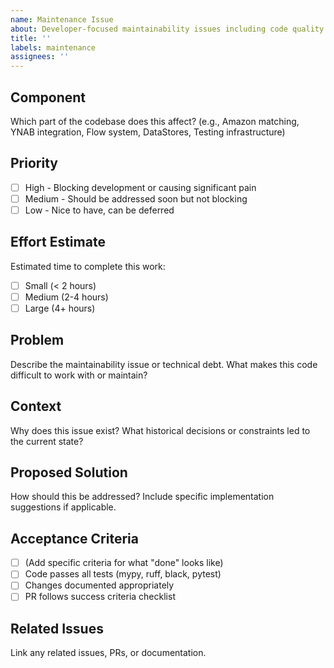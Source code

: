 ```yaml
---
name: Maintenance Issue
about: Developer-focused maintainability issues including code quality improvements, refactoring, and technical debt
title: ''
labels: maintenance
assignees: ''
---
```


## Component

Which part of the codebase does this affect?
(e.g., Amazon matching, YNAB integration, Flow system, DataStores, Testing infrastructure)

## Priority

- [ ] High - Blocking development or causing significant pain
- [ ] Medium - Should be addressed soon but not blocking
- [ ] Low - Nice to have, can be deferred

## Effort Estimate

Estimated time to complete this work:
- [ ] Small (< 2 hours)
- [ ] Medium (2-4 hours)
- [ ] Large (4+ hours)

## Problem

Describe the maintainability issue or technical debt.
What makes this code difficult to work with or maintain?

## Context

Why does this issue exist?
What historical decisions or constraints led to the current state?

## Proposed Solution

How should this be addressed?
Include specific implementation suggestions if applicable.

## Acceptance Criteria

- [ ] (Add specific criteria for what "done" looks like)
- [ ] Code passes all tests (mypy, ruff, black, pytest)
- [ ] Changes documented appropriately
- [ ] PR follows success criteria checklist

## Related Issues

Link any related issues, PRs, or documentation.
